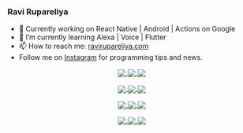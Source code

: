 ### Ravi Rupareliya

- 🔭 Currently working on React Native | Android | Actions on Google
- 🌱 I’m currently learning Alexa | Voice | Flutter
- 📫 How to reach me: [ravirupareliya.com](https://ravirupareliya.com)
- Follow me on [Instagram](https://www.instagram.com/ravi.rupareliya/) for programming tips and news.

<a href="https://www.instagram.com/ravi.rupareliya/" target="_blank">
<!-- insta-feed:START-->
<p align="center">
<img align="center" src=https://scontent-dfw5-2.cdninstagram.com/v/t51.2885-15/327550959_1292206241325951_2492268949373342933_n.webp?stp=dst-jpg_e35_s150x150&_nc_ht=scontent-dfw5-2.cdninstagram.com&_nc_cat=103&_nc_ohc=DBUitU2eVAkAX8aA5QQ&edm=ABfd0MgBAAAA&ccb=7-5&oh=00_AfBlk_tSq2IJg3m5I9KN9uB1gM9FdAI6KRVEkeApyErFVA&oe=63D92D36&_nc_sid=7bff83 />
<img align="center" src=https://scontent-dfw5-2.cdninstagram.com/v/t51.2885-15/326256887_1216267405629782_5084984015649362726_n.webp?stp=dst-jpg_e35_s150x150&_nc_ht=scontent-dfw5-2.cdninstagram.com&_nc_cat=102&_nc_ohc=TWeG16eubeQAX9gBK4M&edm=ABfd0MgBAAAA&ccb=7-5&oh=00_AfD3mJKL4Nepr4Ww9_Zb7DZYk72DpGDMbe7sdtrN1cu62g&oe=63D834AF&_nc_sid=7bff83 />
<img align="center" src=https://scontent-dfw5-2.cdninstagram.com/v/t51.2885-15/324847574_671752137982456_540356321904405085_n.webp?stp=dst-jpg_e35_s150x150&_nc_ht=scontent-dfw5-2.cdninstagram.com&_nc_cat=104&_nc_ohc=qAssCeLN26cAX-6z1Vm&edm=ABfd0MgBAAAA&ccb=7-5&oh=00_AfCB_2hcVcvOEsj6iMgW2XlSv16mpuyrbiMKOvcP9luJug&oe=63D9B69E&_nc_sid=7bff83 />
</p>
<p align="center">
<img align="center" src=https://scontent-dfw5-2.cdninstagram.com/v/t51.2885-15/323103557_1578566989253281_6253889369928417640_n.webp?stp=dst-jpg_e35_s150x150&_nc_ht=scontent-dfw5-2.cdninstagram.com&_nc_cat=101&_nc_ohc=RnQ2SPUYt_AAX-4UCQq&edm=ABfd0MgBAAAA&ccb=7-5&oh=00_AfAp15558xtPTl4RGKdS7O4YHmF2I9NpcXjZ3b19nL94Qw&oe=63D98335&_nc_sid=7bff83 />
<img align="center" src=https://scontent-dfw5-2.cdninstagram.com/v/t51.2885-15/241172230_146598524308348_2627229086716801357_n.jpg?stp=dst-jpg_e35_s150x150&_nc_ht=scontent-dfw5-2.cdninstagram.com&_nc_cat=104&_nc_ohc=KuHN3t1gqfQAX_WFeoC&edm=ABfd0MgBAAAA&ccb=7-5&oh=00_AfBc4l6XUW_Kj6bdhPYvqfMRwSDi0Ft2ngb3E2OBrOGhWg&oe=63D9AC81&_nc_sid=7bff83 />
<img align="center" src=https://scontent-dfw5-2.cdninstagram.com/v/t51.2885-15/122425343_1572645589603046_1626634953961554534_n.jpg?stp=dst-jpg_e35_s150x150&_nc_ht=scontent-dfw5-2.cdninstagram.com&_nc_cat=102&_nc_ohc=6syzFDPNIckAX-udZSA&edm=ABfd0MgBAAAA&ccb=7-5&oh=00_AfCwc3COTcgTiX2rtlC6v25BNuZDVaW-yURnT4ySqBc8PQ&oe=63D96A0B&_nc_sid=7bff83 />
</p>
<p align="center">
<img align="center" src=https://scontent-dfw5-2.cdninstagram.com/v/t51.2885-15/119471335_3325605627530848_5783608158621298966_n.jpg?stp=dst-jpg_e35_s150x150&_nc_ht=scontent-dfw5-2.cdninstagram.com&_nc_cat=104&_nc_ohc=nBhv_EJ0x94AX8DHiBw&edm=ABfd0MgBAAAA&ccb=7-5&oh=00_AfDkN_94xXGJic9SZ8p6ljAbq0SZNnCDYCau_MPnPi8ZpQ&oe=63D9170B&_nc_sid=7bff83 />
<img align="center" src=https://scontent-dfw5-2.cdninstagram.com/v/t51.2885-15/118735524_155532192843864_2438830621806811548_n.jpg?stp=dst-jpg_e35_s150x150&_nc_ht=scontent-dfw5-2.cdninstagram.com&_nc_cat=100&_nc_ohc=kKujBf3vOzsAX9jzWeY&edm=ABfd0MgBAAAA&ccb=7-5&oh=00_AfAWYJ42Wm8d-e9X_NUppKbEpSM4ESFpaY5NB8-Shx6fTA&oe=63D90122&_nc_sid=7bff83 />
<img align="center" src=https://scontent-dfw5-2.cdninstagram.com/v/t51.2885-15/118358282_793232521422249_4194198869826492121_n.jpg?stp=dst-jpg_e35_s150x150&_nc_ht=scontent-dfw5-2.cdninstagram.com&_nc_cat=109&_nc_ohc=DDFfvN-pMaQAX8mstLz&edm=ABfd0MgBAAAA&ccb=7-5&oh=00_AfBLfy7Zfft6ER_raUVxtvBrTtE4s4PGLsMaSKnyUHRf3Q&oe=63D85BF8&_nc_sid=7bff83 />
</p>
<p align="center">
<img align="center" src=https://scontent-dfw5-2.cdninstagram.com/v/t51.2885-15/118083536_653646245259286_4437462516989252087_n.jpg?stp=dst-jpg_e35_s150x150&_nc_ht=scontent-dfw5-2.cdninstagram.com&_nc_cat=110&_nc_ohc=c582L8SaqywAX-flQWE&edm=ABfd0MgBAAAA&ccb=7-5&oh=00_AfAoWtTkIVwhUDnCQENOZs2Pc91G1dO-ABXUGaFQMAh9jA&oe=63D89158&_nc_sid=7bff83 />
<img align="center" src=https://scontent-dfw5-2.cdninstagram.com/v/t51.2885-15/118175330_604822603490734_6882222491011634628_n.jpg?stp=dst-jpg_e35_s150x150&_nc_ht=scontent-dfw5-2.cdninstagram.com&_nc_cat=110&_nc_ohc=xGVn1KUwIxkAX9v_pg9&edm=ABfd0MgBAAAA&ccb=7-5&oh=00_AfA2ZQ9mlMxpQsufNq0xJh8VpmW1XHBYWhfqxvOf0MIgQw&oe=63D8723B&_nc_sid=7bff83 />
<img align="center" src=https://scontent-dfw5-2.cdninstagram.com/v/t51.2885-15/117801930_118850686597100_8281062695853943386_n.jpg?stp=dst-jpg_e35_s150x150&_nc_ht=scontent-dfw5-2.cdninstagram.com&_nc_cat=108&_nc_ohc=nm5F7dn54XIAX-d4PIg&edm=ABfd0MgBAAAA&ccb=7-5&oh=00_AfBfCYRmbQl4_rI3gibi9hnd8O-CCLk0Df1NoLo7rYkMMg&oe=63D88D74&_nc_sid=7bff83 />
</p>

<!-- insta-feed:END-->
</a>
